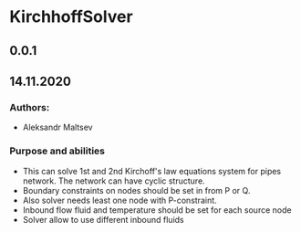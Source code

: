 # KirchhoffSolver #

## 0.0.1 ##
## 14.11.2020 ##
### Authors:
* Aleksandr Maltsev

### Purpose and abilities
* This can solve 1st and 2nd Kirchoff's law equations system for pipes network. The network can have cyclic structure.
* Boundary constraints on nodes should be set in from P or Q.
* Also solver needs least one node with P-constraint.
* Inbound flow fluid and temperature should be set for each source node
* Solver allow to use different inbound fluids
